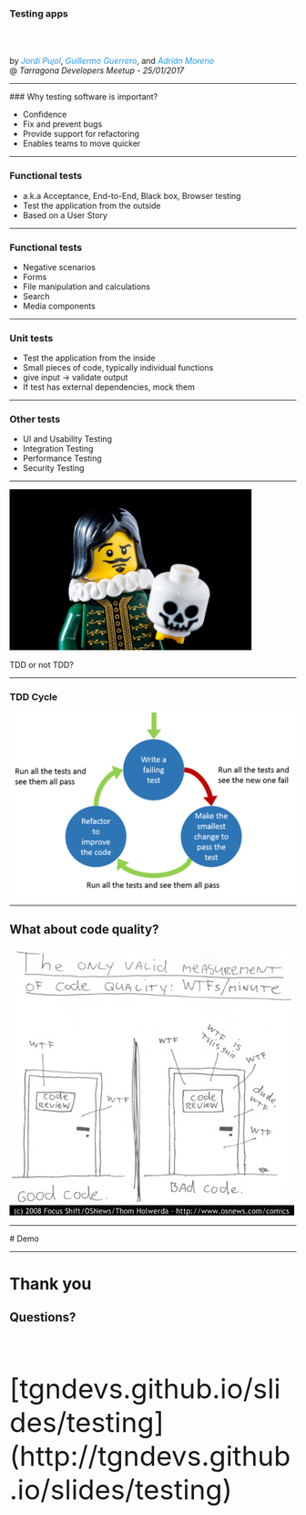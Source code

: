 ### Testing apps

<br><br>

by <font color="#2196F3">*Jordi Pujol*</font>, <font color="#2196F3">*Guillermo Guerrero*</font>, and <font color="#2196F3">*Adrián Moreno*</font>
<br>
@ *Tarragona Developers Meetup - 25/01/2017*

---

### Why testing software is important?

* Confidence
* Fix and prevent bugs
* Provide support for refactoring
* Enables teams to move quicker

----

### Functional tests

* a.k.a Acceptance, End-to-End, Black box, Browser testing
* Test the application from the outside
* Based on a User Story

----

### Functional tests

- Negative scenarios
- Forms
- File manipulation and calculations
- Search
- Media components

----

### Unit tests

* Test the application from the inside
* Small pieces of code, typically individual functions
* give input -> validate output
* If test has external dependencies, mock them

----

### Other tests

* UI and Usability Testing
* Integration Testing
* Performance Testing
* Security Testing

----

![TDD](img/Hamlet.jpg)

TDD or not TDD?

----

### TDD Cycle

![TDD](img/tdd-cycle.png)

---

## What about code quality?

![WTFm](img/wtfm.jpg)

---

# Demo

---

# Thank you

## Questions?

<br><br><br>

<font size="22">
[tgndevs.github.io/slides/testing](http://tgndevs.github.io/slides/testing)
</font>
